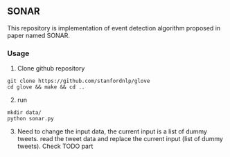 ## SONAR

This repository is implementation of event detection algorithm proposed in paper named SONAR.


### Usage

1. Clone github repository

```
git clone https://github.com/stanfordnlp/glove
cd glove && make && cd ..
```


2. run 
```
mkdir data/
python sonar.py 
```

3. Need to change the input data, the current input is a list of dummy tweets. read the tweet data and replace the current input (list of dummy tweets). 
Check TODO part



 